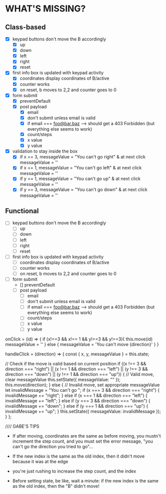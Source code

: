 # WHAT'S MISSING?

## Class-based

- [x] keypad buttons don't move the B accordingly
  - [x] up
  - [x] down
  - [x] left
  - [x] right
  - [x] reset
- [x] first info box is updated with keypad activity
  - [x] coordinates display coordinates of B/active
  - [x] counter works
  - [x] on reset, b moves to 2,2 and counter goes to 0
- [x] form submit
  - [x] preventDefault
  - [x] post payload
    - [x] email
    - [x] don't submit unless email is valid
    - [x] if email === foo@bar.baz --> should get a 403 Forbidden (but everything else seems to work)
    - [x] count/steps
    - [x] x value
    - [x] y value
- [x] validation to stay inside the box
  - [x] if x == 3, messageValue = "You can't go right" & at next click messageValue = ''
  - [x] if x == 1, messageValue = "You can't go left" & at next click messageValue = ''
  - [x] if y == 1, messageValue = "You can't go up" & at next click messageValue = ''
  - [x] if y == 3, messageValue = "You can't go down" & at next click messageValue = ''

## Functional

- [ ] keypad buttons don't move the B accordingly
  - [ ] up
  - [ ] down
  - [ ] left
  - [ ] right
  - [ ] reset
- [ ] first info box is updated with keypad activity
  - [ ] coordinates display coordinates of B/active
  - [ ] counter works
  - [ ] on reset, b moves to 2,2 and counter goes to 0
- [ ] form submit
  - [] preventDefault
  - [ ] post payload
    - [ ] email
    - [ ] don't submit unless email is valid
    - [ ] if email === foo@bar.baz --> should get a 403 Forbidden (but everything else seems to work)
    - [ ] count/steps
    - [ ] x value
    - [ ] y value

onClick = (id) => {
if (x!==3 && x!== 1 && y!==3 && y!==3){
this.move(id)
messageValue = ''
} else {
messageValue = 'You can't move {direction}'
}
}

handleClick = (direction) => {
const { x, y, messageValue } = this.state;

// Check if the move is valid based on current position
if ((x !== 3 && direction === "right") || (x !== 1 && direction === "left") || (y !== 3 && direction === "down") || (y !== 1 && direction === "up")) {
// Valid move, clear messageValue
this.setState({ messageValue: "" });
this.move(direction);
} else {
// Invalid move, set appropriate messageValue
let invalidMessage = "You can't go ";
if (x === 3 && direction === "right") {
invalidMessage += "right";
} else if (x === 1 && direction === "left") {
invalidMessage += "left";
} else if (y === 3 && direction === "down") {
invalidMessage += "down";
} else if (y === 1 && direction === "up") {
invalidMessage += "up";
}
this.setState({ messageValue: invalidMessage });
}
};

//// GABE'S TIPS

- If after moving, coordinates are the same as before moving, you mustn't increment the step count, and you must set the error message, "you can't go the direction you tried to go"...

- If the new index is the same as the old index, then it didn't move because it was at the edge

- you're just rushing to increase the step count, and the index

- Before setting state, be like, wait a minute: if the new index is the same as the old index, then the "B" didn't move!
